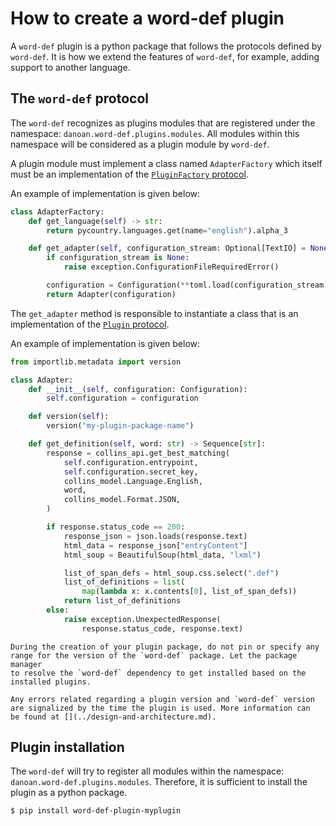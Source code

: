 # How to create a word-def plugin

A `word-def` plugin is a python package that follows the protocols
defined by `word-def`. It is how we extend the features of `word-def`,
for example, adding support to another language.

## The `word-def` protocol

The `word-def` recognizes as plugins modules that are registered under
the namespace: `danoan.word-def.plugins.modules`. All modules within
this namespace will be considered as a plugin module by `word-def`.

A plugin module must implement a class named `AdapterFactory` which
itself must be an implementation of the [`PluginFactory` protocol](../reference/danoan.word_def.core.model.rst#danoan.word_def.core.model.PluginFactory).

An example of implementation is given below:

```python
class AdapterFactory:
    def get_language(self) -> str:
        return pycountry.languages.get(name="english").alpha_3

    def get_adapter(self, configuration_stream: Optional[TextIO] = None) -> Adapter:
        if configuration_stream is None:
            raise exception.ConfigurationFileRequiredError()

        configuration = Configuration(**toml.load(configuration_stream))
        return Adapter(configuration)
```

The `get_adapter` method is responsible to instantiate a class that is an implementation
of the [`Plugin` protocol](../reference/danoan.word_def.core.model.rst#danoan.word_def.core.model.PluginProtocol).

An example of implementation is given below:

```python
from importlib.metadata import version

class Adapter:
    def __init__(self, configuration: Configuration):
        self.configuration = configuration

    def version(self):
        version("my-plugin-package-name")

    def get_definition(self, word: str) -> Sequence[str]:
        response = collins_api.get_best_matching(
            self.configuration.entrypoint,
            self.configuration.secret_key,
            collins_model.Language.English,
            word,
            collins_model.Format.JSON,
        )

        if response.status_code == 200:
            response_json = json.loads(response.text)
            html_data = response_json["entryContent"]
            html_soup = BeautifulSoup(html_data, "lxml")

            list_of_span_defs = html_soup.css.select(".def")
            list_of_definitions = list(
                map(lambda x: x.contents[0], list_of_span_defs))
            return list_of_definitions
        else:
            raise exception.UnexpectedResponse(
                response.status_code, response.text)

```

```{admonition} word-def dependency
During the creation of your plugin package, do not pin or specify any
range for the version of the `word-def` package. Let the package manager
to resolve the `word-def` dependency to get installed based on the
installed plugins.

Any errors related regarding a plugin version and `word-def` version
are signalized by the time the plugin is used. More information can
be found at [](../design-and-architecture.md).
```

## Plugin installation

The `word-def` will try to register all modules within the namespace:
`danoan.word-def.plugins.modules`. Therefore, it is sufficient to
install the plugin as a python package.

```bash
$ pip install word-def-plugin-myplugin
```
